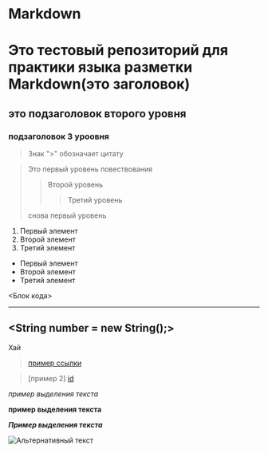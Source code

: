 # Markdown

# Это тестовый репозиторий для практики языка разметки Markdown(это заголовок)

## это подзаголовок второго уровня

### подзаголовок 3 уроовня

> Знак ">" обозначает цитату

> Это первый уровень повествования
>> Второй уровень
>>> Третий уровень
>
> снова первый уровень

1. Первый элемент
2. Второй элемент
3. Третий элемент

* Первый элемент
* Второй элемент
* Третий элемент

<Блок кода>
***
<String number = new String();>
---
  Хай
  
 > [пример ссылки](https://github.com/ "необязательная подсказка")
  
 [id]: http://example.com/ "Необязательная подсказка" 
 
 > [пример 2] [id]
  
  *пример выделения текста*
  
  **пример выделения текста**
 
___Пример выделения текста___
  
  
![Альтернативный текст](https://img5.goodfon.ru/wallpaper/nbig/3/73/abstraktsiia-antisfera-vodovorot-krasok-kartinka-chernyi-fon.jpg "Подсказка")

